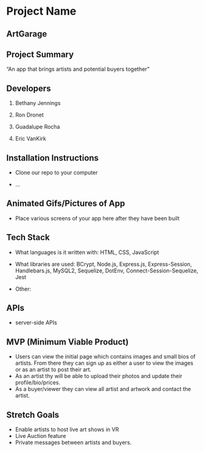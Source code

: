 # Project Name
## ArtGarage 

## Project Summary

“An app that brings artists and potential buyers together”

## Developers

1. Bethany Jennings

2. Ron Dronet

3. Guadalupe Rocha

4. Eric VanKirk

## Installation Instructions

- Clone our repo to your computer

- ...


## Animated Gifs/Pictures of App

- Place various screens of your app here after they have been built

## Tech Stack

- What languages is it written with: HTML, CSS, JavaScript  

- What libraries are used: BCrypt, Node.js, Express.js, Express-Session, Handlebars.js, MySQL2, Sequelize, DotEnv, Connect-Session-Sequelize, Jest

- Other: 


## APIs

- server-side APIs

## MVP (Minimum Viable Product)

- Users can view the initial page which contains images and small bios of artists. From there they can sign up as either a user to view the images or as an artist to post their art.
- As an artist thy will be able to upload their photos and update their profile/bio/prices.
- As a buyer/viewer they can view all artist and artwork and contact the artist.


## Stretch Goals

- Enable artists to host live art shows in VR
- Live Auction feature
- Private messages between artists and buyers.

